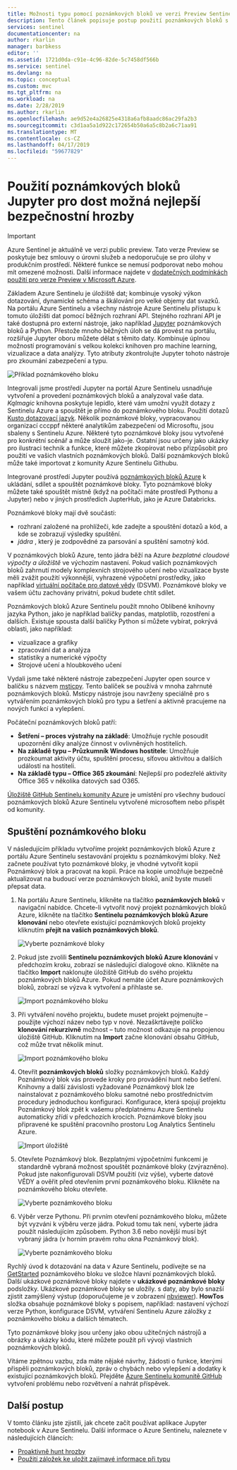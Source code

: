 ```yaml
---
title: Možnosti typu pomocí poznámkových bloků ve verzi Preview Sentinelu Azure | Dokumentace Microsoftu
description: Tento článek popisuje postup použití poznámkových bloků s funkcemi Azure Sentinelu typu.
services: sentinel
documentationcenter: na
author: rkarlin
manager: barbkess
editor: ''
ms.assetid: 1721d0da-c91e-4c96-82de-5c7458df566b
ms.service: sentinel
ms.devlang: na
ms.topic: conceptual
ms.custom: mvc
ms.tgt_pltfrm: na
ms.workload: na
ms.date: 2/28/2019
ms.author: rkarlin
ms.openlocfilehash: ae9d52e4a26825e4318a6afb8aadc86ac29fa2b3
ms.sourcegitcommit: c3d1aa5a1d922c172654b50a6a5c8b2a6c71aa91
ms.translationtype: MT
ms.contentlocale: cs-CZ
ms.lasthandoff: 04/17/2019
ms.locfileid: "59677829"
---
```

# <a name="use-jupyter-notebooks-to-hunt-for-security-threats"></a>Použití poznámkových bloků Jupyter pro dost možná nejlepší bezpečnostní hrozby

> [!IMPORTANT]
> Azure Sentinel je aktuálně ve verzi public preview.
> Tato verze Preview se poskytuje bez smlouvy o úrovni služeb a nedoporučuje se pro úlohy v produkčním prostředí. Některé funkce se nemusí podporovat nebo mohou mít omezené možnosti.
> Další informace najdete v [dodatečných podmínkách použití pro verze Preview v Microsoft Azure](https://azure.microsoft.com/support/legal/preview-supplemental-terms/).

Základem Azure Sentinelu je úložiště dat; kombinuje vysoký výkon dotazování, dynamické schéma a škálování pro velké objemy dat svazků. Na portálu Azure Sentinelu a všechny nástroje Azure Sentinelu přístupu k tomuto úložišti dat pomocí běžných rozhraní API. Stejného rozhraní API je také dostupná pro externí nástroje, jako například [Jupyter](https://jupyter.org/) poznámkových bloků a Python. Přestože mnoho běžných úloh se dá provést na portálu, rozšiřuje Jupyter oboru můžete dělat s těmito daty. Kombinuje úplnou možností programování s velkou kolekci knihoven pro machine learning, vizualizace a data analýzy. Tyto atributy zkontrolujte Jupyter tohoto nástroje pro zkoumání zabezpečení a typu.

![Příklad poznámkového bloku](./media/notebooks/sentinel-nb-mapandtimeline.png)

Integrovali jsme prostředí Jupyter na portál Azure Sentinelu usnadňuje vytvoření a provedení poznámkových bloků a analyzoval vaše data. *Kqlmagic* knihovna poskytuje lepidlo, které vám umožní využít dotazy z Sentinelu Azure a spouštět je přímo do poznámkového bloku. Použití dotazů [Kusto dotazovací jazyk](https://kusto.azurewebsites.net/docs/query/index.html). Několik poznámkové bloky, vypracovanou organizací cccppf některé analytikům zabezpečení od Microsoftu, jsou sbaleny s Sentinelu Azure. Některé tyto poznámkové bloky jsou vytvořené pro konkrétní scénář a může sloužit jako-je. Ostatní jsou určeny jako ukázky pro ilustraci technik a funkce, které můžete zkopírovat nebo přizpůsobit pro použití ve vašich vlastních poznámkových bloků. Další poznámkových bloků může také importovat z komunity Azure Sentinelu Githubu.

Integrované prostředí Jupyter používá [poznámkových bloků Azure](https://notebooks.azure.com/) k ukládání, sdílet a spouštět poznámkové bloky. Tyto poznámkové bloky můžete také spouštět místně (když na počítači máte prostředí Pythonu a Jupyter) nebo v jiných prostředích JupterHub, jako je Azure Databricks.

Poznámkové bloky mají dvě součásti:

- rozhraní založené na prohlížeči, kde zadejte a spouštění dotazů a kód, a kde se zobrazují výsledky spuštění.
- *jádra* , který je zodpovědné za parsování a spuštění samotný kód. 

V poznámkových bloků Azure, tento jádra běží na Azure *bezplatné cloudové výpočty a úložiště* ve výchozím nastavení. Pokud vašich poznámkových bloků zahrnutí modely komplexních strojového učení nebo vizualizace byste měli zvážit použití výkonnější, vyhrazené výpočetní prostředky, jako například [virtuální počítače pro datové vědy](https://azure.microsoft.com/services/virtual-machines/data-science-virtual-machines/) (DSVM). Poznámkové bloky ve vašem účtu zachovány privátní, pokud budete chtít sdílet.

Poznámkových bloků Azure Sentinelu použít mnoho Oblíbené knihovny jazyka Python, jako je například balíčky pandas, matplotlib, rozostření a dalších. Existuje spousta další balíčky Python si můžete vybírat, pokrývá oblasti, jako například:

- vizualizace a grafiky
- zpracování dat a analýza
- statistiky a numerické výpočty
- Strojové učení a hloubkového učení

Vydali jsme také některé nástroje zabezpečení Jupyter open source v balíčku s názvem [msticpy](https://github.com/Microsoft/msticpy/). Tento balíček se používá v mnoha zahrnuté poznámkových bloků. Msticpy nástroje jsou navrženy speciálně pro s vytvářením poznámkových bloků pro typu a šetření a aktivně pracujeme na nových funkcí a vylepšení.

Počáteční poznámkových bloků patří:

- **Šetření – proces výstrahy na základě**: Umožňuje rychle posoudit upozornění díky analýze činnost v ovlivněných hostitelích.
- **Na základě typu – Průzkumník Windows hostitele**: Umožňuje prozkoumat aktivity účtu, spuštění procesu, síťovou aktivitou a dalších událostí na hostiteli.  
- **Na základě typu – Office 365 zkoumání**: Nejlepší pro podezřelé aktivity Office 365 v několika datových sad O365.

[Úložiště GitHub Sentinelu komunity Azure](https://github.com/Azure/Azure-Sentinel) je umístění pro všechny budoucí poznámkových bloků Azure Sentinelu vytvořené microsoftem nebo přispět od komunity.

## <a name="run-a-notebook"></a>Spuštění poznámkového bloku

V následujícím příkladu vytvoříme projekt poznámkových bloků Azure z portálu Azure Sentinelu sestavování projektu s poznámkovými bloky. Než začnete používat tyto poznámkové bloky, je vhodné vytvořit kopii Poznámkový blok a pracovat na kopii. Práce na kopie umožňuje bezpečně aktualizovat na budoucí verze poznámkových bloků, aniž byste museli přepsat data.

1. Na portálu Azure Sentinelu, klikněte na tlačítko **poznámkových bloků** v navigační nabídce. Chcete-li vytvořit nový projekt poznámkových bloků Azure, klikněte na tlačítko **Sentinelu poznámkových bloků Azure klonování** nebo otevřete existující poznámkových bloků projekty kliknutím **přejít na vašich poznámkových bloků**.
  
   ![Vyberte poznámkové bloky](./media/notebooks/sentinel-az-notebooks-home.png)

2. Pokud jste zvolili **Sentinelu poznámkových bloků Azure klonování** v předchozím kroku, zobrazí se následující dialogové okno. Klikněte na tlačítko **Import** naklonujte úložiště GitHub do svého projektu poznámkových bloků Azure. Pokud nemáte účet Azure poznámkových bloků, zobrazí se výzva k vytvoření a přihlaste se.

   ![Import poznámkového bloku](./media/notebooks/sentinel-nb-signin-and-clone.png)

3. Při vytváření nového projektu, budete muset projekt pojmenujte – použijte výchozí název nebo typ v nové. Nezaškrtávejte políčko **klonování rekurzivně** možnost – tuto možnost odkazuje na propojenou úložiště GitHub. Kliknutím na **Import** začne klonování obsahu GitHub, což může trvat několik minut.

   ![Import poznámkového bloku](./media/notebooks/sentinel-create-nb-project.png)

4. Otevřít **poznámkových bloků** složky poznámkových bloků. Každý Poznámkový blok vás provede kroky pro provádění hunt nebo šetření. Knihovny a další závislosti vyžadované Poznámkový blok lze nainstalovat z poznámkového bloku samotné nebo prostřednictvím procedury jednoduchou konfiguraci. Konfigurace, která spojují projektu Poznámkový blok zpět k vašemu předplatnému Azure Sentinelu automaticky zřídí v předchozích krocích. Poznámkové bloky jsou připravené ke spuštění pracovního prostoru Log Analytics Sentinelu Azure.

   ![Import úložiště](./media/notebooks/sentinel-open-notebook1.png)

5. Otevřete Poznámkový blok. Bezplatnými výpočetními funkcemi je standardně vybraná možnost spouštět poznámkové bloky (zvýrazněno). Pokud jste nakonfigurovali DSVM použití (viz výše), vyberte datové VĚDY a ověřit před otevřením první poznámkového bloku. Klikněte na poznámkového bloku otevřete.

   ![Vyberte poznámkového bloku](./media/notebooks/sentinel-open-notebook2.png)

6. Výběr verze Pythonu. Při prvním otevření poznámkového bloku, můžete být vyzváni k výběru verze jádra. Pokud tomu tak není, vyberte jádra použít následujícím způsobem. Python 3.6 nebo novější musí být vybraný jádra (v horním pravém rohu okna Poznámkový blok).

   ![Vyberte poznámkového bloku](./media/notebooks/sentinel-select-kernel.png)

Rychlý úvod k dotazování na data v Azure Sentinelu, podívejte se na [GetStarted](https://github.com/Azure/Azure-Sentinel/blob/master/Notebooks/Get%20Started.ipynb) poznámkového bloku ve složce hlavní poznámkových bloků. Další ukázkové poznámkové bloky najdete v **ukázkové poznámkové bloky** podsložky. Ukázkové poznámkové bloky se uložily. s daty, aby bylo snazší zjistit zamýšlený výstup (doporučujeme je v zobrazení [nbviewer](https://nbviewer.jupyter.org/)). **HowTos** složka obsahuje poznámkové bloky s popisem, například: nastavení výchozí verze Python, konfigurace DSVM, vytváření Sentinelu Azure záložky z poznámkového bloku a dalších tématech.

Tyto poznámkové bloky jsou určeny jako obou užitečných nástrojů a obrázky a ukázky kódu, které můžete použít při vývoji vlastních poznámkových bloků.

Vítáme zpětnou vazbu, zda máte nějaké návrhy, žádosti o funkce, kterými přispěli poznámkových bloků, zpráv o chybách nebo vylepšení a dodatky k existující poznámkových bloků. Přejděte [Azure Sentinelu komunitě GitHub](https://github.com/Azure/Azure-Sentinel) vytvoření problému nebo rozvětvení a nahrát příspěvek.

## <a name="next-steps"></a>Další postup

V tomto článku jste zjistili, jak chcete začít používat aplikace Jupyter notebook v Azure Sentinelu. Další informace o Azure Sentinelu, naleznete v následujících článcích:

- [Proaktivně hunt hrozby](hunting.md)
- [Použití záložek ke uložit zajímavé informace při typu](bookmarks.md)